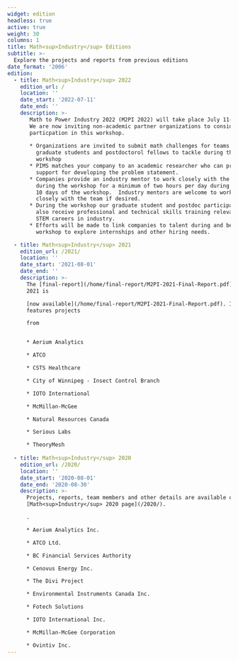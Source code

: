 ```yaml
---
widget: edition
headless: true
active: true
weight: 30
columns: 1
title: Math<sup>Industry</sup> Editions
subtitle: >-
  Explore the projects and reports from previous editions
date_format: '2006'
edition:
  - title: Math<sup>Industry</sup> 2022
    edition_url: /
    location: ''
    date_start: '2022-07-11'
    date_end: ''
    description: >-
       Math to Power Industry 2022 (M2PI 2022) will take place July 11-29, 2022.
       We are now inviting non-academic partner organizations to consider
       particpation in this workshop.
       
       * Organizations are invited to submit math challenges for teams of
         graduate students and postdoctorol fellows to tackle during the
         workshop
       * PIMS matches your company to an academic researcher who can provide
         support for developing the problem statement.
       * Companies provide an industry mentor to work closely with the team
         during the workshop for a minimum of two hours per day during the last
         10 days of the workshop.  Industry mentors are welcome to work more
         closely with the team if desired.
       * During the workshop our graduate student and postdoc participants will
         also receive professional and technical skills training relevant to
         STEM careers in industry.
       * Efforts will be made to link companies to talent during and beyond the
         workshop to explore internships and other hiring needs.

  - title: Math<sup>Industry</sup> 2021
    edition_url: /2021/
    location: ''
    date_start: '2021-08-01'
    date_end: ''
    description: >-
      The [final-report](/home/final-report/M2PI-2021-Final-Report.pdf) for m2pi
      2021 is

      [now available](/home/final-report/M2PI-2021-Final-Report.pdf). It
      features projects

      from


      * Aerium Analytics

      * ATCO

      * CSTS Healthcare

      * City of Winnipeg - Insect Control Branch

      * IOTO International 

      * McMillan-McGee

      * Natural Resources Canada

      * Serious Labs

      * TheoryMesh
        
  - title: Math<sup>Industry</sup> 2020
    edition_url: /2020/
    location: ''
    date_start: '2020-08-01'
    date_end: '2020-08-30'
    description: >-
      Projects, reports, team members and other details are available on the
      [Math<sup>Industry</sup> 2020 page](/2020/).

      .

      * Aerium Analytics Inc.

      * ATCO Ltd.

      * BC Financial Services Authority

      * Cenovus Energy Inc.

      * The Divi Project

      * Environmental Instruments Canada Inc.

      * Fotech Solutions

      * IOTO International Inc.

      * McMillan-McGee Corporation

      * Ovintiv Inc.
---
```

